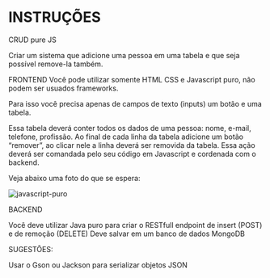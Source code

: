 # INSTRUÇÕES 
CRUD pure JS

Criar um sistema que adicione uma pessoa em uma tabela e que seja possível remove-la também.

FRONTEND
Você pode utilizar somente HTML CSS e Javascript puro, não podem ser usuados frameworks.

Para isso você precisa apenas de campos de texto (inputs) um botão e uma tabela.

Essa tabela deverá conter todos os dados de uma pessoa: nome, e-mail, telefone, profissão. 
Ao final de cada linha da tabela adicione um botão “remover”, ao clicar nele a linha deverá ser removida da tabela.
Essa ação deverá ser comandada pelo seu código em Javascript e cordenada com o backend.

Veja abaixo uma foto do que se espera:

![javascript-puro](https://user-images.githubusercontent.com/11966183/163838488-186296b6-10f9-4e68-83b6-b5bb248d207e.jpg)

BACKEND

Você deve utilizar Java puro para criar o RESTfull endpoint de insert (POST) e de remoção (DELETE)
Deve salvar em um banco de dados MongoDB

SUGESTÕES:

Usar o Gson ou Jackson para serializar objetos JSON
